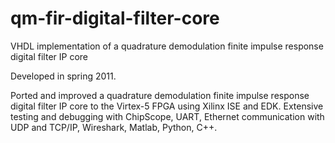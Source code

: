 qm-fir-digital-filter-core
==========================

VHDL implementation of a quadrature demodulation finite impulse response digital filter IP core

Developed in spring 2011.

Ported and improved a quadrature demodulation finite impulse response digital filter IP core to the Virtex-5 FPGA using Xilinx ISE and EDK. Extensive testing and debugging with ChipScope, UART, Ethernet communication with UDP and TCP/IP, Wireshark, Matlab, Python, C++.
